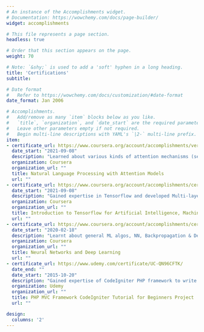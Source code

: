 ```yaml
---
# An instance of the Accomplishments widget.
# Documentation: https://wowchemy.com/docs/page-builder/
widget: accomplishments

# This file represents a page section.
headless: true

# Order that this section appears on the page.
weight: 70

# Note: `&shy;` is used to add a 'soft' hyphen in a long heading.
title: 'Certifications'
subtitle:

# Date format
#   Refer to https://wowchemy.com/docs/customization/#date-format
date_format: Jan 2006

# Accomplishments.
#   Add/remove as many `item` blocks below as you like.
#   `title`, `organization`, and `date_start` are the required parameters.
#   Leave other parameters empty if not required.
#   Begin multi-line descriptions with YAML's `|2-` multi-line prefix.
item:
- certificate_url: https://www.coursera.org/account/accomplishments/verify/3KPA4MFWC7MD
  date_start: "2021-09-08"
  description: "Learned about various kinds of attention mechanisms (self/Multi-head/LSH etc.), Transformers and gained programming expertise with BERT, T5, Reformers to program Summarization, Machine Translation, Question-Answering & Chat-bot applications."
  organization: Coursera
  organization_url: ""
  title: Natural Language Processing with Attention Models
  url: ""
- certificate_url: https://www.coursera.org/account/accomplishments/certificate/9XPFAPZ52KXT
  date_start: "2021-09-08"
  description: "Gained expertise in Tensorflow and developed Multi-layer NN and CNN for Computer Vision task (Fashion MNIST)"
  organization: Coursera
  organization_url: ""
  title: Introduction to Tensorflow for Artificial Intelligence, Machine Learning, and Deep Learning
  url: ""
- certificate_url: https://www.coursera.org/account/accomplishments/certificate/X3B7X2UX6QBF
  date_start: "2020-02-18"
  description: "Learnt about general ML algos, NN, Backpropagation & Deep Learning fundamentals"
  organization: Coursera
  organization_url: ""
  title: Neural Networks and Deep Learning
  url: ""
- certificate_url: https://www.udemy.com/certificate/UC-QN96CFTK/
  date_end: ""
  date_start: "2015-10-20"
  description: "Gained expertise of CodeIgniter PHP framework to write scalable & maintainable backend applications"
  organization: Udemy
  organization_url: ""
  title: PHP MVC Framework CodeIgniter Tutorial for Beginners Project
  url: ""

design:
  columns: '2' 
---
```

